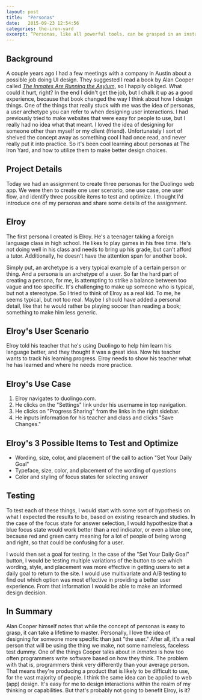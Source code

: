 ```yaml
---
layout: post
title:  "Personas"
date:   2015-09-23 12:54:56
categories: the-iron-yard
excerpt: “Personas, like all powerful tools, can be grasped in an instant but can take months or years to master.”<br>Alan Cooper
---
```


## Background
A couple years ago I had a few meetings with a company in Austin about a possible job doing UI design. They suggested I read a book by Alan Cooper called *<a href="http://www.amazon.com/Inmates-Are-Running-Asylum-Products/dp/0672326140/ref=sr_1_1?s=books&ie=UTF8&qid=1447547407&sr=1-1&keywords=the+inmates+are+running+the+asylum" target="_blank">The Inmates Are Running the Asylum</a>*, so I happily obliged. What could it hurt, right? In the end I didn't get the job, but I chalk it up as a good experience, because that book changed the way I think about how I design things. One of the things that really stuck with me was the idea of personas, a user archetype you can refer to when designing user interactions. I had previously tried to make websites that were easy for people to use, but I really had no idea what that meant. I loved the idea of designing for someone other than myself or my client (friend). Unfortunately I sort of shelved the concept away as something cool I had once read, and never really put it into practice. So it's been cool learning about personas at The Iron Yard, and how to utilize them to make better design choices.

## Project Details
Today we had an assignment to create three personas for the Duolingo web app. We were then to create one user scenario, one use case, one user flow, and identify three possible items to test and optimize. I thought I'd introduce one of my personas and share some details of the assignment.

## Elroy
The first persona I created is Elroy. He's a teenager taking a foreign language class in high school. He likes to play games in his free time. He's not doing well in his class and needs to bring up his grade, but can't afford a tutor. Additionally, he doesn't have the attention span for another book.

Simply put, an archetype is a very typical example of a certain person or thing. And a persona is an archetype of a user. So far the hard part of creating a persona, for me, is attempting to strike a balance between too vague and too specific. It's challenging to make up someone who is typical, but not a stereotype. So I tried to think of Elroy as a real kid. To me, he seems typical, but not too real. Maybe I should have added a personal detail, like that he would rather be playing soccer than reading a book; something to make him less generic.

## Elroy's User Scenario
Elroy told his teacher that he's using Duolingo to help him learn his language better, and they thought it was a great idea. Now his teacher wants to track his learning progress. Elroy needs to show his teacher what he has learned and where he needs more practice.

## Elroy's Use Case
1. Elroy navigates to duolingo.com.
2. He clicks on the "Settings" link under his username in top navigation.
3. He clicks on "Progress Sharing" from the links in the right sidebar.
4. He inputs information for his teacher and class and clicks "Save Changes."

## Elroy's 3 Possible Items to Test and Optimize
- Wording, size, color, and placement of the call to action "Set Your Daily Goal"
- Typeface, size, color, and placement of the wording of questions
- Color and styling of focus states for selecting answer

## Testing
To test each of these things, I would start with some sort of hypothesis on what I expected the results to be, based on existing research and studies. In the case of the focus state for answer selection, I would hypothesize that a blue focus state would work better than a red indicator, or even a blue one, because red and green carry meaning for a lot of people of being wrong and right, so that could be confusing for a user.

I would then set a goal for testing. In the case of the "Set Your Daily Goal" button, I would be testing multiple variations of the button to see which wording, style, and placement was more effective in getting users to set a daily goal to return to the site. I would use multivariate and A/B testing to find out which option was most effective in providing a better user experience. From that information I would be able to make an informed design decision.

## In Summary
Alan Cooper himself notes that while the concept of personas is easy to grasp, it can take a lifetime to master. Personally, I love the idea of designing for someone more specific than just "the user." After all, it's a real person that will be using the thing we make, not some nameless, faceless test dummy. One of the things Cooper talks about in *Inmates* is how too often programmers write software based on how they think. The problem with that is, programmers think very differently than your average person. That means they're producing a product that is likely to be difficult to use, for the vast majority of people. I think the same idea can be applied to web (app) design. It's easy for me to design interactions within the realm of my thinking or capabilities. But that's probably not going to benefit Elroy, is it?